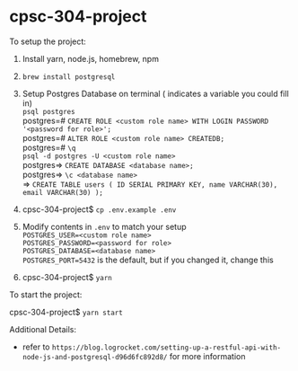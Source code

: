 # cpsc-304-project

To setup the project:

1. Install yarn, node.js, homebrew, npm

1. `brew install postgresql`

1. Setup Postgres Database on terminal (<variable> indicates a variable you could fill in)\
`psql postgres`\
postgres=# `CREATE ROLE <custom role name> WITH LOGIN PASSWORD '<password for role>';`\
postgres=# `ALTER ROLE <custom role name> CREATEDB;`\
postgres=# `\q`\
`psql -d postgres -U <custom role name>`\
postgres=> `CREATE DATABASE <database name>;`\
postgres=> `\c <database name>`\
<database name> =>
` CREATE TABLE users ( ID SERIAL PRIMARY KEY, name VARCHAR(30), email VARCHAR(30) ); `

1. cpsc-304-project\$ `cp .env.example .env`

1. Modify contents in `.env` to match your setup\
`POSTGRES_USER=<custom role name>`\
`POSTGRES_PASSWORD=<password for role>`\
`POSTGRES_DATABASE=<database name>`\
`POSTGRES_PORT=5432` is the default, but if you changed it, change this

1. cpsc-304-project\$ `yarn`

To start the project:

cpsc-304-project\$ `yarn start`

Additional Details:

- refer to `https://blog.logrocket.com/setting-up-a-restful-api-with-node-js-and-postgresql-d96d6fc892d8/` for more information
